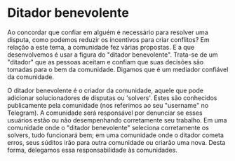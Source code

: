 # Ditador benevolente

Ao concordar que confiar em alguém é necessário para resolver uma disputa, como podemos reduzir os incentivos para criar conflitos? Em relação a este tema, a comunidade fez várias propostas. E a que desenvolvemos é usar a figura do "ditador benevolente". Trata-se de um "ditador" que as pessoas aceitam e confiam que suas decisões são tomadas para o bem da comunidade. Digamos que é um mediador confiável da comunidade.

O ditador benevolente é o criador da comunidade, aquele que pode adicionar solucionadores de disputas ou 'solvers'. Estes são conhecidos publicamente pela comunidade (nos referimos ao seu "username" no Telegram). A comunidade será responsável por denunciar se esses usuários estão ou não desempenhando corretamente seu trabalho. Em uma comunidade onde o "ditador benevolente" seleciona corretamente os solvers, tudo funcionará bem; em uma comunidade onde o ditador cometa erros, seus súditos irão para outra comunidade ou criarão uma nova. Desta forma, delegamos essa responsabilidade às comunidades.
